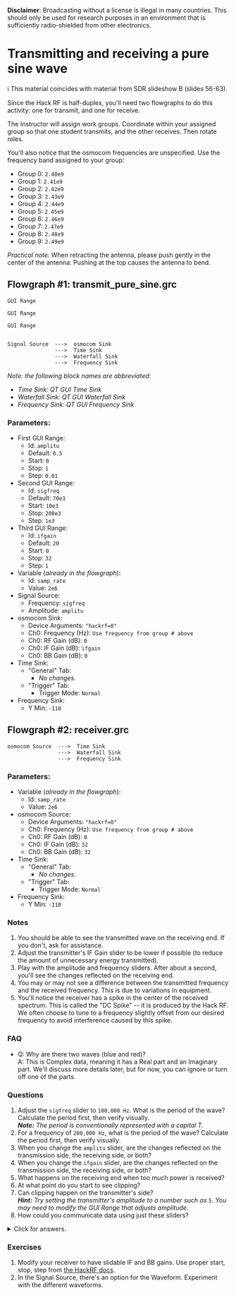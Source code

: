 **Disclaimer**: Broadcasting without a license is illegal in many countries. This should only be used for research purposes in an environment that is sufficiently radio-shielded from other electronics.

# Transmitting and receiving a pure sine wave

ℹ️ This material coincides with material from SDR slideshow B (slides 56-63).

Since the Hack RF is half-duplex, you'll need two flowgraphs to do this activity: one for transmit, and one for receive.

The Instructor will assign work groups. Coordinate within your assigned group so that one student transmits, and the other receives. Then rotate roles.

You'll also notice that the osmocom frequencies are unspecified. Use the frequency band assigned to your group:

- Group 0: `2.40e9`
- Group 1: `2.41e9`
- Group 2: `2.42e9`
- Group 3: `2.43e9`
- Group 4: `2.44e9`
- Group 5: `2.45e9`
- Group 6: `2.46e9`
- Group 7: `2.47e9`
- Group 8: `2.48e9`
- Group 9: `2.49e9`

_Practical note:_ When retracting the antenna, please push gently in the center of the antenna. Pushing at the top causes the antenna to bend.

## Flowgraph #1: transmit_pure_sine.grc

```
GUI Range

GUI Range

GUI Range


Signal Source  --->  osmocom Sink
               --->  Time Sink
               --->  Waterfall Sink
               --->  Frequency Sink
```

_Note: the following block names are abbreviated:_
- _Time Sink: QT GUI Time Sink_
- _Waterfall Sink: QT GUI Waterfall Sink_
- _Frequency Sink: QT GUI Frequency Sink_

### Parameters:

- First GUI Range:
  - Id: `amplitu`
  - Default: `0.5`
  - Start: `0`
  - Stop: `1`
  - Step: `0.01`
- Second GUI Range:
  - Id: `sigfreq`
  - Default: `70e3`
  - Start: `10e3`
  - Stop: `200e3`
  - Step: `1e3`
- Third GUI Range:
  - Id: `ifgain`
  - Default: `20`
  - Start: `0`
  - Stop: `32`
  - Step: `1`
- Variable (_already in the flowgraph_):
  - Id: `samp_rate`
  - Value: `2e6`
- Signal Source:
  - Frequency: `sigfreq`
  - Amplitude: `amplitu`
- osmocom Sink:
  - Device Arguments: `"hackrf=0"`
  - Ch0: Frequency (Hz): `Use frequency from group # above`
  - Ch0: RF Gain (dB): `0`
  - Ch0: IF Gain (dB): `ifgain`
  - Ch0: BB Gain (dB): `0`
- Time Sink:
  - "General" Tab:
    - _No changes._
  - "Trigger" Tab:
    -  Trigger Mode: `Normal`
- Frequency Sink:
  - Y Min: `-110`


## Flowgraph #2: receiver.grc

```
osmocom Source  --->  Time Sink
                --->  Waterfall Sink
                --->  Frequency Sink
```

### Parameters:

- Variable (_already in the flowgraph_):
  - Id: `samp_rate`
  - Value: `2e6`
- osmocom Source:
  - Device Arguments: `"hackrf=0"`
  - Ch0: Frequency (Hz): `Use frequency from group # above`
  - Ch0: RF Gain (dB): `0`
  - Ch0: IF Gain (dB): `32`
  - Ch0: BB Gain (dB): `32`
- Time Sink:
  - "General" Tab:
    - _No changes._
  - "Trigger" Tab:
    -  Trigger Mode: `Normal`
- Frequency Sink:
  - Y Min: `-110`


### Notes

1. You should be able to see the transmitted wave on the receiving end. If you don't, ask for assistance.
2. Adjust the transmitter's IF Gain slider to be lower if possible (to reduce the amount of unnecessary energy transmitted).
3. Play with the amplitude and frequency sliders. After about a second, you'll see the changes reflected on the receiving end.
4. You may or may not see a difference between the transmitted frequency and the received frequency. This is due to variations in equipment.
5. You'll notice the receiver has a spike in the center of the received spectrum. This is called the "DC Spike" -- it is produced by the Hack RF. We often choose to tune to a frequency slightly offset from our desired frequency to avoid interference caused by this spike.  

### FAQ

- Q: Why are there two waves (blue and red)?  
  A: This is Complex data, meaning it has a Real part and an Imaginary part. We'll discuss more details later, but for now, you can ignore or turn off one of the parts.

### Questions

1. Adjust the `sigfreq` slider to `100,000 Hz`. What is the period of the wave? Calculate the period first, then verify visually.  
   _**Note:** The period is conventionally represented with a capital T._ 
2. For a frequency of `200,000 Hz`, what is the period of the wave? Calculate the period first, then verify visually.
3. When you change the `amplitu` slider, are the changes reflected on the transmission side, the receiving side, or both?
4. When you change the `ifgain` slider, are the changes reflected on the transmission side, the receiving side, or both?
5. What happens on the receiving end when too much power is received?   
6. At what point do you start to see clipping?
7. Can clipping happen on the transmitter's side?  
   _**Hint:** Try setting the transmitter's amplitude to a number such as `5`. You may need to modify the GUI Range that adjusts amplitude._   
8. How could you communicate data using just these sliders?

<details><summary>Click for answers.</summary>

1. 0.00001 seconds or .01 milliseconds or 10 microseconds.  
  
2. 0.000005 s, .005 ms, or 5 μs.

3. Both.

4. Receive only, because the IF gain amplification happens inside the HackRF right before it is transmitted.

5. The signal clips. For more info, look up "Clipping in Signal Processing".

6. At 1 and -1

7. Clipping on the transmitter side is only visible on the receiving side. It often appears as a waveform that is distorted, but isn't obviously clipped.
   
8. Basic OOK (On-Off Keying), ASK (Amplitude shift keying), or FSK (Frequency shift keying)

</details>

### Exercises  
  
1. Modify your receiver to have slidable IF and BB gains. Use proper start, stop, step from [the HackRF docs](https://hackrf.readthedocs.io/).
2. In the Signal Source, there's an option for the Waveform. Experiment with the different waveforms.  

